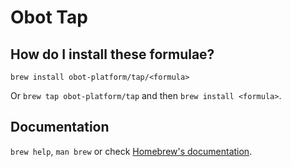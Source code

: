 # Obot Tap

## How do I install these formulae?

`brew install obot-platform/tap/<formula>`

Or `brew tap obot-platform/tap` and then `brew install <formula>`.

## Documentation

`brew help`, `man brew` or check [Homebrew's documentation](https://docs.brew.sh).
